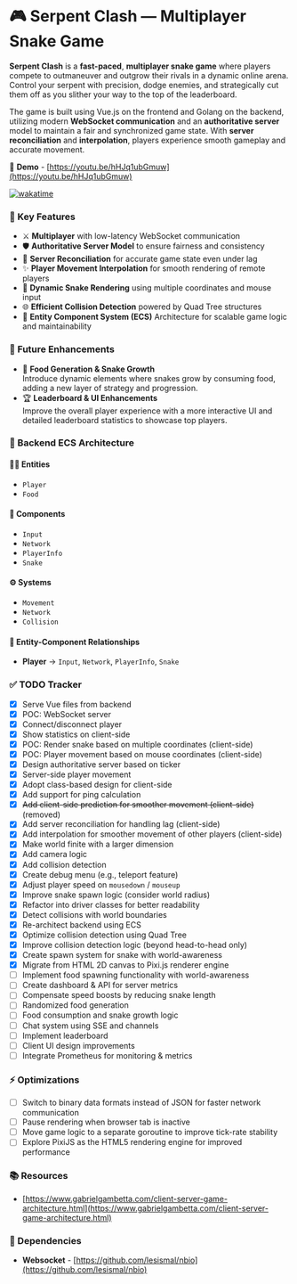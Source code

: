 # 🎮 Serpent Clash — Multiplayer Snake Game 
**Serpent Clash** is a **fast-paced**, **multiplayer snake game** where players compete to outmaneuver and 
outgrow their rivals in a dynamic online arena. Control your serpent with precision, dodge enemies, and strategically 
cut them off as you slither your way to the top of the leaderboard.

The game is built using Vue.js on the frontend and Golang on the backend, utilizing modern **WebSocket communication** and 
an **authoritative server** model to maintain a fair and synchronized game state. With **server reconciliation** and 
**interpolation**, players experience smooth gameplay and accurate movement.

🎥 **Demo** - [https://youtu.be/hHJq1ubGmuw](https://youtu.be/hHJq1ubGmuw)

[![wakatime](https://wakatime.com/badge/github/CryptoSingh1337/serpent-clash.svg)](https://wakatime.com/badge/github/CryptoSingh1337/serpent-clash)

### 🔑 Key Features
- ⚔️ **Multiplayer** with low-latency WebSocket communication
- 🛡️ **Authoritative Server Model** to ensure fairness and consistency
- 🔄 **Server Reconciliation** for accurate game state even under lag
- ✨ **Player Movement Interpolation** for smooth rendering of remote players
- 🐍 **Dynamic Snake Rendering** using multiple coordinates and mouse input
- 🌐 **Efficient Collision Detection** powered by Quad Tree structures
- 🧩 **Entity Component System (ECS)** Architecture for scalable game logic and maintainability

### 🚀 Future Enhancements
- 🍎 **Food Generation & Snake Growth**
<br>Introduce dynamic elements where snakes grow by consuming food, adding a new layer of strategy and progression.
- 🏆 **Leaderboard & UI Enhancements**
<br>Improve the overall player experience with a more interactive UI and detailed leaderboard statistics to showcase top players.

### 🧱 Backend ECS Architecture

#### 🧍‍♂️ Entities
- `Player`
- `Food`

#### 🧩 Components
- `Input`
- `Network`
- `PlayerInfo`
- `Snake`

#### ⚙️ Systems
- `Movement`
- `Network`
- `Collision`

#### 🔗 Entity-Component Relationships
- **Player** -> `Input`, `Network`, `PlayerInfo`, `Snake`

### ✅ TODO Tracker
- [x] Serve Vue files from backend
- [x] POC: WebSocket server
- [x] Connect/disconnect player
- [x] Show statistics on client-side
- [x] POC: Render snake based on multiple coordinates (client-side)
- [x] POC: Player movement based on mouse coordinates (client-side)
- [x] Design authoritative server based on ticker
- [x] Server-side player movement
- [x] Adopt class-based design for client-side
- [x] Add support for ping calculation
- [x] ~~Add client-side prediction for smoother movement (client-side)~~ (removed)
- [x] Add server reconciliation for handling lag (client-side)
- [x] Add interpolation for smoother movement of other players (client-side)
- [x] Make world finite with a larger dimension
- [x] Add camera logic
- [x] Add collision detection
- [x] Create debug menu (e.g., teleport feature)
- [x] Adjust player speed on `mousedown` / `mouseup`
- [x] Improve snake spawn logic (consider world radius)
- [x] Refactor into driver classes for better readability
- [x] Detect collisions with world boundaries
- [x] Re-architect backend using ECS
- [x] Optimize collision detection using Quad Tree
- [x] Improve collision detection logic (beyond head-to-head only)
- [x] Create spawn system for snake with world-awareness
- [x] Migrate from HTML 2D canvas to Pixi.js renderer engine
- [ ] Implement food spawning functionality with world-awareness
- [ ] Create dashboard & API for server metrics
- [ ] Compensate speed boosts by reducing snake length
- [ ] Randomized food generation
- [ ] Food consumption and snake growth logic
- [ ] Chat system using SSE and channels
- [ ] Implement leaderboard
- [ ] Client UI design improvements
- [ ] Integrate Prometheus for monitoring & metrics

### ⚡ Optimizations
- [ ] Switch to binary data formats instead of JSON for faster network communication
- [ ] Pause rendering when browser tab is inactive
- [ ] Move game logic to a separate goroutine to improve tick-rate stability
- [ ] Explore PixiJS as the HTML5 rendering engine for improved performance

### 📚 Resources
- [https://www.gabrielgambetta.com/client-server-game-architecture.html](https://www.gabrielgambetta.com/client-server-game-architecture.html)

### 🔌 Dependencies
- **Websocket** - [https://github.com/lesismal/nbio](https://github.com/lesismal/nbio)
